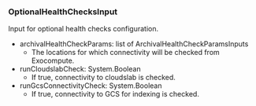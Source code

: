 ### OptionalHealthChecksInput
Input for optional health checks configuration.

- archivalHealthCheckParams: list of ArchivalHealthCheckParamsInputs
  - The locations for which connectivity will be checked from Exocompute.
- runCloudslabCheck: System.Boolean
  - If true, connectivity to cloudslab is checked.
- runGcsConnectivityCheck: System.Boolean
  - If true, connectivity to GCS for indexing is checked.
